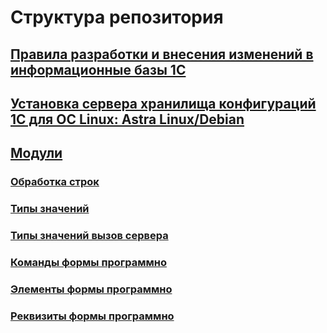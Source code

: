 # Структура репозитория
## [Правила разработки и внесения изменений в информационные базы 1С](https://github.com/YaroslavMizgirev/1C/blob/main/DevelopersStandards.md)
## [Установка сервера хранилища конфигураций 1С для ОС Linux: Astra Linux/Debian](https://github.com/YaroslavMizgirev/1C/blob/main/ConfigurationStorageService.md)
## [Модули](https://github.com/YaroslavMizgirev/1C/tree/main/modules)
### [Обработка строк](https://github.com/YaroslavMizgirev/1C/blob/main/modules/StringProceccing.bsl)
### [Типы значений](https://github.com/YaroslavMizgirev/1C/blob/main/modules/ValueType.bsl)
### [Типы значений вызов сервера](https://github.com/YaroslavMizgirev/1C/blob/main/modules/ValueTypeServerCall.bsl)
### [Команды формы программно](https://github.com/YaroslavMizgirev/1C/blob/main/modules/FormCommandProgrammatically.bsl)
### [Элементы формы программно](https://github.com/YaroslavMizgirev/1C/blob/main/modules/FormElementProgrammatically.bsl)
### [Реквизиты формы программно](https://github.com/YaroslavMizgirev/1C/blob/main/modules/FormPropsProgrammatically.bsl)
